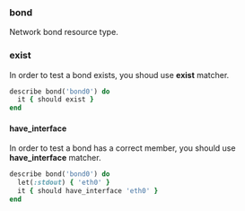 ### <a name="bond">bond</a>

Network bond resource type.

### exist

In order to test a bond exists, you shoud use **exist** matcher.

```ruby
describe bond('bond0') do
  it { should exist }
end
```

#### have_interface

In order to test a bond has a correct member, you should use **have_interface** matcher.

```ruby
describe bond('bond0') do
  let(:stdout) { 'eth0' }
  it { should have_interface 'eth0' }
end
```

